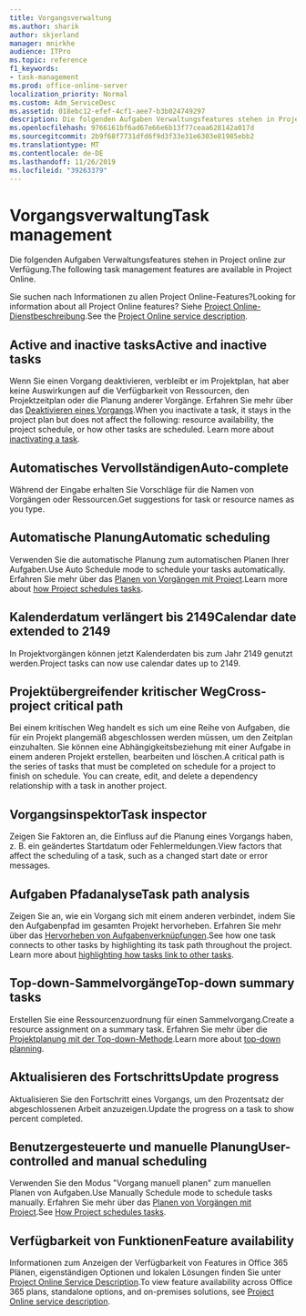 ```yaml
---
title: Vorgangsverwaltung
ms.author: sharik
author: skjerland
manager: mnirkhe
audience: ITPro
ms.topic: reference
f1_keywords:
- task-management
ms.prod: office-online-server
localization_priority: Normal
ms.custom: Adm_ServiceDesc
ms.assetid: 018ebc12-efef-4cf1-aee7-b3b024749297
description: Die folgenden Aufgaben Verwaltungsfeatures stehen in Project online zur Verfügung.
ms.openlocfilehash: 9766161bf6ad67e66e6b13f77ceaa628142a017d
ms.sourcegitcommit: 2b9f68f7731dfd6f9d3f33e31e6303e81985ebb2
ms.translationtype: MT
ms.contentlocale: de-DE
ms.lasthandoff: 11/26/2019
ms.locfileid: "39263379"
---
```

# <a name="task-management"></a><span data-ttu-id="6b1fd-103">Vorgangsverwaltung</span><span class="sxs-lookup"><span data-stu-id="6b1fd-103">Task management</span></span>

<span data-ttu-id="6b1fd-104">Die folgenden Aufgaben Verwaltungsfeatures stehen in Project online zur Verfügung.</span><span class="sxs-lookup"><span data-stu-id="6b1fd-104">The following task management features are available in Project Online.</span></span>
  
<span data-ttu-id="6b1fd-105">Sie suchen nach Informationen zu allen Project Online-Features?</span><span class="sxs-lookup"><span data-stu-id="6b1fd-105">Looking for information about all Project Online features?</span></span> <span data-ttu-id="6b1fd-106">Siehe [Project Online-Dienstbeschreibung](project-online-service-description.md).</span><span class="sxs-lookup"><span data-stu-id="6b1fd-106">See the [Project Online service description](project-online-service-description.md).</span></span>
  
## <a name="active-and-inactive-tasks"></a><span data-ttu-id="6b1fd-107">Active and inactive tasks</span><span class="sxs-lookup"><span data-stu-id="6b1fd-107">Active and inactive tasks</span></span>

<span data-ttu-id="6b1fd-p102">Wenn Sie einen Vorgang deaktivieren, verbleibt er im Projektplan, hat aber keine Auswirkungen auf die Verfügbarkeit von Ressourcen, den Projektzeitplan oder die Planung anderer Vorgänge. Erfahren Sie mehr über das [Deaktivieren eines Vorgangs](https://go.microsoft.com/fwlink/p/?LinkId=271335).</span><span class="sxs-lookup"><span data-stu-id="6b1fd-p102">When you inactivate a task, it stays in the project plan but does not affect the following: resource availability, the project schedule, or how other tasks are scheduled. Learn more about [inactivating a task](https://go.microsoft.com/fwlink/p/?LinkId=271335).</span></span>
  
## <a name="auto-complete"></a><span data-ttu-id="6b1fd-110">Automatisches Vervollständigen</span><span class="sxs-lookup"><span data-stu-id="6b1fd-110">Auto-complete</span></span>

<span data-ttu-id="6b1fd-111">Während der Eingabe erhalten Sie Vorschläge für die Namen von Vorgängen oder Ressourcen.</span><span class="sxs-lookup"><span data-stu-id="6b1fd-111">Get suggestions for task or resource names as you type.</span></span> 
  
## <a name="automatic-scheduling"></a><span data-ttu-id="6b1fd-112">Automatische Planung</span><span class="sxs-lookup"><span data-stu-id="6b1fd-112">Automatic scheduling</span></span>

<span data-ttu-id="6b1fd-113">Verwenden Sie die automatische Planung zum automatischen Planen Ihrer Aufgaben.</span><span class="sxs-lookup"><span data-stu-id="6b1fd-113">Use Auto Schedule mode to schedule your tasks automatically.</span></span> <span data-ttu-id="6b1fd-114">Erfahren Sie mehr über das [Planen von Vorgängen mit Project](https://go.microsoft.com/fwlink/p/?LinkId=271331).</span><span class="sxs-lookup"><span data-stu-id="6b1fd-114">Learn more about [how Project schedules tasks](https://go.microsoft.com/fwlink/p/?LinkId=271331).</span></span> 
  
## <a name="calendar-date-extended-to-2149"></a><span data-ttu-id="6b1fd-115">Kalenderdatum verlängert bis 2149</span><span class="sxs-lookup"><span data-stu-id="6b1fd-115">Calendar date extended to 2149</span></span>

<span data-ttu-id="6b1fd-116">In Projektvorgängen können jetzt Kalenderdaten bis zum Jahr 2149 genutzt werden.</span><span class="sxs-lookup"><span data-stu-id="6b1fd-116">Project tasks can now use calendar dates up to 2149.</span></span> 
  
## <a name="cross-project-critical-path"></a><span data-ttu-id="6b1fd-117">Projektübergreifender kritischer Weg</span><span class="sxs-lookup"><span data-stu-id="6b1fd-117">Cross-project critical path</span></span>

<span data-ttu-id="6b1fd-p104">Bei einem kritischen Weg handelt es sich um eine Reihe von Aufgaben, die für ein Projekt plangemäß abgeschlossen werden müssen, um den Zeitplan einzuhalten. Sie können eine Abhängigkeitsbeziehung mit einer Aufgabe in einem anderen Projekt erstellen, bearbeiten und löschen.</span><span class="sxs-lookup"><span data-stu-id="6b1fd-p104">A critical path is the series of tasks that must be completed on schedule for a project to finish on schedule. You can create, edit, and delete a dependency relationship with a task in another project.</span></span> 
  
## <a name="task-inspector"></a><span data-ttu-id="6b1fd-120">Vorgangsinspektor</span><span class="sxs-lookup"><span data-stu-id="6b1fd-120">Task inspector</span></span>

<span data-ttu-id="6b1fd-121">Zeigen Sie Faktoren an, die Einfluss auf die Planung eines Vorgangs haben, z. B. ein geändertes Startdatum oder Fehlermeldungen.</span><span class="sxs-lookup"><span data-stu-id="6b1fd-121">View factors that affect the scheduling of a task, such as a changed start date or error messages.</span></span>
  
## <a name="task-path-analysis"></a><span data-ttu-id="6b1fd-122">Aufgaben Pfadanalyse</span><span class="sxs-lookup"><span data-stu-id="6b1fd-122">Task path analysis</span></span>

<span data-ttu-id="6b1fd-p105">Zeigen Sie an, wie ein Vorgang sich mit einem anderen verbindet, indem Sie den Aufgabenpfad im gesamten Projekt hervorheben. Erfahren Sie mehr über das [Hervorheben von Aufgabenverknüpfungen](https://go.microsoft.com/fwlink/p/?LinkId=271345).</span><span class="sxs-lookup"><span data-stu-id="6b1fd-p105">See how one task connects to other tasks by highlighting its task path throughout the project. Learn more about [highlighting how tasks link to other tasks](https://go.microsoft.com/fwlink/p/?LinkId=271345).</span></span>
  
## <a name="top-down-summary-tasks"></a><span data-ttu-id="6b1fd-125">Top-down-Sammelvorgänge</span><span class="sxs-lookup"><span data-stu-id="6b1fd-125">Top-down summary tasks</span></span>

<span data-ttu-id="6b1fd-126">Erstellen Sie eine Ressourcenzuordnung für einen Sammelvorgang.</span><span class="sxs-lookup"><span data-stu-id="6b1fd-126">Create a resource assignment on a summary task.</span></span> <span data-ttu-id="6b1fd-127">Erfahren Sie mehr über die [Projektplanung mit der Top-down-Methode](https://go.microsoft.com/fwlink/p/?LinkId=271333).</span><span class="sxs-lookup"><span data-stu-id="6b1fd-127">Learn more about [top-down planning](https://go.microsoft.com/fwlink/p/?LinkId=271333).</span></span>
  
## <a name="update-progress"></a><span data-ttu-id="6b1fd-128">Aktualisieren des Fortschritts</span><span class="sxs-lookup"><span data-stu-id="6b1fd-128">Update progress</span></span>

<span data-ttu-id="6b1fd-129">Aktualisieren Sie den Fortschritt eines Vorgangs, um den Prozentsatz der abgeschlossenen Arbeit anzuzeigen.</span><span class="sxs-lookup"><span data-stu-id="6b1fd-129">Update the progress on a task to show percent completed.</span></span>
  
## <a name="user-controlled-and-manual-scheduling"></a><span data-ttu-id="6b1fd-130">Benutzergesteuerte und manuelle Planung</span><span class="sxs-lookup"><span data-stu-id="6b1fd-130">User-controlled and manual scheduling</span></span>

<span data-ttu-id="6b1fd-131">Verwenden Sie den Modus "Vorgang manuell planen" zum manuellen Planen von Aufgaben.</span><span class="sxs-lookup"><span data-stu-id="6b1fd-131">Use Manually Schedule mode to schedule tasks manually.</span></span> <span data-ttu-id="6b1fd-132">Erfahren Sie mehr über das [Planen von Vorgängen mit Project](https://go.microsoft.com/fwlink/p/?LinkId=271331).</span><span class="sxs-lookup"><span data-stu-id="6b1fd-132">See [How Project schedules tasks](https://go.microsoft.com/fwlink/p/?LinkId=271331).</span></span>
  
## <a name="feature-availability"></a><span data-ttu-id="6b1fd-133">Verfügbarkeit von Funktionen</span><span class="sxs-lookup"><span data-stu-id="6b1fd-133">Feature availability</span></span>

<span data-ttu-id="6b1fd-134">Informationen zum Anzeigen der Verfügbarkeit von Features in Office 365 Plänen, eigenständigen Optionen und lokalen Lösungen finden Sie unter [Project Online Service Description](project-online-service-description.md).</span><span class="sxs-lookup"><span data-stu-id="6b1fd-134">To view feature availability across Office 365 plans, standalone options, and on-premises solutions, see [Project Online service description](project-online-service-description.md).</span></span>
  